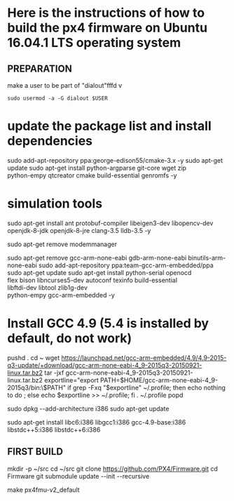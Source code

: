 # Here is the instructions of how to build the px4 firmware on Ubuntu 16.04.1 LTS operating system


## PREPARATION


make a user to be part of "dialout"fffd v

```
sudo usermod -a -G dialout $USER
```

# update the package list and install dependencies
sudo add-apt-repository ppa:george-edison55/cmake-3.x -y
sudo apt-get update
sudo apt-get install python-argparse git-core wget zip \
    python-empy qtcreator cmake build-essential genromfs -y
# simulation tools
sudo apt-get install ant protobuf-compiler libeigen3-dev libopencv-dev openjdk-8-jdk openjdk-8-jre clang-3.5 lldb-3.5 -y

sudo apt-get remove modemmanager

sudo apt-get remove gcc-arm-none-eabi gdb-arm-none-eabi binutils-arm-none-eabi
sudo add-apt-repository ppa:team-gcc-arm-embedded/ppa
sudo apt-get update
sudo apt-get install python-serial openocd \
    flex bison libncurses5-dev autoconf texinfo build-essential \
    libftdi-dev libtool zlib1g-dev \
    python-empy gcc-arm-embedded -y

# Install GCC 4.9 (5.4 is installed by default, do not work)
pushd .
cd ~
wget https://launchpad.net/gcc-arm-embedded/4.9/4.9-2015-q3-update/+download/gcc-arm-none-eabi-4_9-2015q3-20150921-linux.tar.bz2
tar -jxf gcc-arm-none-eabi-4_9-2015q3-20150921-linux.tar.bz2
exportline="export PATH=$HOME/gcc-arm-none-eabi-4_9-2015q3/bin:\$PATH"
if grep -Fxq "$exportline" ~/.profile; then echo nothing to do ; else echo $exportline >> ~/.profile; fi
. ~/.profile
popd

sudo dpkg --add-architecture i386
sudo apt-get update

sudo apt-get install libc6:i386 libgcc1:i386 gcc-4.9-base:i386 libstdc++5:i386 libstdc++6:i386


## FIRST BUILD

mkdir -p ~/src
cd ~/src
git clone https://github.com/PX4/Firmware.git
cd Firmware
git submodule update --init --recursive

make px4fmu-v2_default





